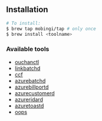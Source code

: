 ## Installation
```bash
# To install:
$ brew tap mobingi/tap # only once
$ brew install <toolname>
```

### Available tools
- [ouchanctl](https://github.com/mobingilabs/ouchan/tree/master/build/ouchanctl)
- [linkbatchd](https://github.com/mobingilabs/ouchan/tree/master/services/linkbatchd)
- [ccf](https://github.com/mobingilabs/ouchan/tree/master/cmd/ccf)
- [azurebatchd](https://github.com/mobingilabs/ouchan/tree/master/services/azurebatchd)
- [azurebillportd](https://github.com/mobingilabs/ouchan/tree/master/services/azurebillportd)
- [azurecustomerd](https://github.com/mobingilabs/ouchan/tree/master/services/azurecustomerd)
- [azureridard](https://github.com/mobingilabs/ouchan/tree/master/services/azureridard)
- [azuretoastd](https://github.com/mobingilabs/ouchan/tree/master/services/azuretoastd)
- [oops](https://github.com/alphauslabs/oops)

